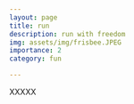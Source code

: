```yaml
---
layout: page
title: run
description: run with freedom
img: assets/img/frisbee.JPEG
importance: 2
category: fun

---
```


XXXXX

